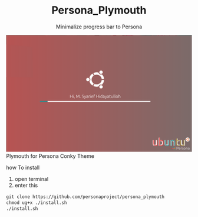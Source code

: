 <div align="center">
	<h1>Persona_Plymouth</h1>
	<p>Minimalize progress bar to Persona</p>
	<img src="preview_persona.png">
</div

Plymouth for Persona Conky Theme


how To install
1. open terminal
2. enter this
```
git clone https://github.com/personaproject/persona_plymouth
chmod ug+x ./install.sh
./install.sh
```


